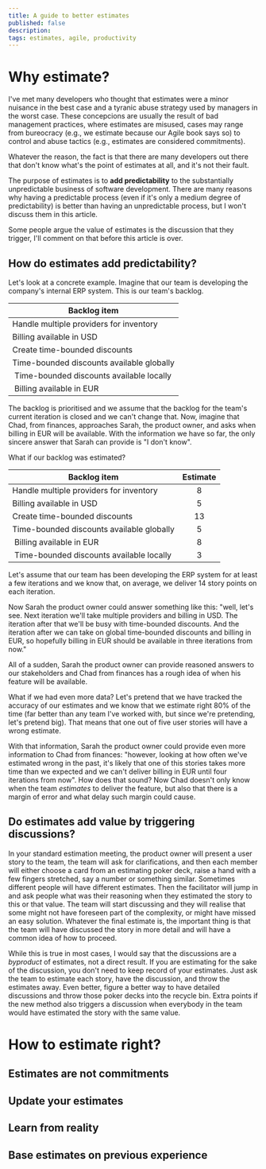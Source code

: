 ```yaml
---
title: A guide to better estimates
published: false
description:
tags: estimates, agile, productivity
---
```


# Why estimate?

I've met many developers who thought that estimates were a minor nuisance in the best case and a tyranic abuse strategy used by managers in the worst case. These concepcions are usually the result of bad management practices, where estimates are misused, cases may range from bureocracy (e.g., we estimate because our Agile book says so) to control and abuse tactics (e.g., estimates are considered commitments).

Whatever the reason, the fact is that there are many developers out there that don't know what's the point of estimates at all, and it's not their fault.

The purpose of estimates is to **add predictability** to the substantially unpredictable business of software development. There are many reasons why having a predictable process (even if it's only a medium degree of predictability) is better than having an unpredictable process, but I won't discuss them in this article.

Some people argue the value of estimates is the discussion that they trigger, I'll comment on that before this article is over.

## How do estimates add predictability?

Let's look at a concrete example. Imagine that our team is developing the company's internal ERP system. This is our team's backlog.

| Backlog item                              |
| ----------------------------------------- |
| Handle multiple providers for inventory   |
| Billing available in USD                  |
| Create time-bounded discounts             |
| Time-bounded discounts available globally |
| Time-bounded discounts available locally  |
| Billing available in EUR                  |

The backlog is prioritised and we assume that the backlog for the team's current iteration is closed and we can't change that. Now, imagine that Chad, from finances, approaches Sarah, the product owner, and asks when billing in EUR will be available. With the information we have so far, the only sincere answer that Sarah can provide is "I don't know".

What if our backlog was estimated?

| Backlog item                              | Estimate |
| ----------------------------------------- |:--------:|
| Handle multiple providers for inventory   | 8        |
| Billing available in USD                  | 5        |
| Create time-bounded discounts             | 13       |
| Time-bounded discounts available globally | 5        |
| Billing available in EUR                  | 8        |
| Time-bounded discounts available locally  | 3        |

Let's assume that our team has been developing the ERP system for at least a few iterations and we know that, on average, we deliver 14 story points on each iteration.

Now Sarah the product owner could answer something like this: "well, let's see. Next iteration we'll take multiple providers and billing in USD. The iteration after that we'll be busy with time-bounded discounts. And the iteration after we can take on global time-bounded discounts and billing in EUR, so hopefully billing in EUR should be available in three iterations from now."

All of a sudden, Sarah the product owner can provide reasoned answers to our stakeholders and Chad from finances has a rough idea of when his feature will be available.

What if we had even more data? Let's pretend that we have tracked the accuracy of our estimates and we know that we estimate right 80% of the time (far better than any team I've worked with, but since we're pretending, let's pretend big). That means that one out of five user stories will have a wrong estimate.

With that information, Sarah the product owner could provide even more information to Chad from finances: "however, looking at how often we've estimated wrong in the past, it's likely that one of this stories takes more time than we expected and we can't deliver billing in EUR until four iterations from now". How does that sound? Now Chad doesn't only know when the team *estimates* to deliver the feature, but also that there is a margin of error and what delay such margin could cause.

## Do estimates add value by triggering discussions?

In your standard estimation meeting, the product owner will present a user story to the team, the team will ask for clarifications, and then each member will either choose a card from an estimating poker deck, raise a hand with a few fingers stretched, say a number or something similar. Sometimes different people will have different estimates. Then the facilitator will jump in and ask people what was their reasoning when they estimated the story to this or that value. The team will start discussing and they will realise that some might not have foreseen part of the complexity, or might have missed an easy solution. Whatever the final estimate is, the important thing is that the team will have discussed the story in more detail and will have a common idea of how to proceed.

While this is true in most cases, I would say that the discussions are a *byproduct* of estimates, not a direct result. If you are estimating for the sake of the discussion, you don't need to keep record of your estimates. Just ask the team to estimate each story, have the discussion, and throw the estimates away. Even better, figure a better way to have detailed discussions and throw those poker decks into the recycle bin. Extra points if the new method also triggers a discussion when everybody in the team would have estimated the story with the same value.

# How to estimate right?

## Estimates are not commitments

## Update your estimates

## Learn from reality

## Base estimates on previous experience